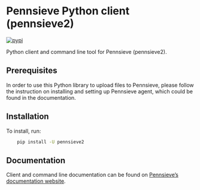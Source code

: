 Pennsieve Python client (pennsieve2)
================
[![pypi](https://img.shields.io/pypi/pyversions/pennsieve2.svg)](https://pypi.org/project/pennsieve2/)

Python client and command line tool for Pennsieve (pennsieve2).


Prerequisites
-------------
In order to use this Python library to upload files to Pennsieve, please follow the instruction on installing and setting up Pennsieve agent, which could be found in the documentation.


Installation
------------

To install, run:

```bash
    pip install -U pennsieve2
```


Documentation
-------------

Client and command line documentation can be found on [Pennsieve’s documentation website](https://docs.pennsieve.io/docs/the-pennsieve-agent).
